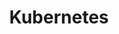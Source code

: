 ---
blog: http://blog.kubernetes.io/
codehost: https://github.com/https://github.com/kubernetes
guide: https://github.com/kubernetes/kubernetes/tree/master/logo
images:
- kubernetes-icon.svg
- kubernetes-ar21.svg
logohandle: kubernetes
sort: kubernetes
title: Kubernetes
twitter: https://x.com/kubernetesio
website: https://kubernetes.io/
wikipedia: https://en.wikipedia.org/wiki/Kubernetes
---